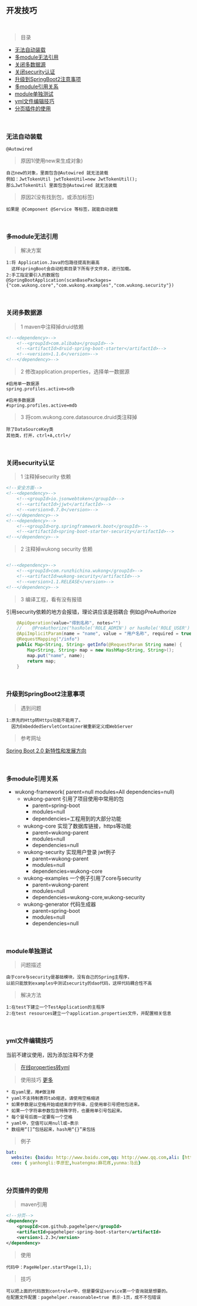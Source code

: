 ## 开发技巧


<br>

> 目录


* [无法自动装载](#无法自动装载) <br>
* [多module无法引用](#多module无法引用)  <br>
* [关闭多数据源](#关闭多数据源) <br>
* [关闭security认证](#关闭security认证)  <br>
* [升级到SpringBoot2注意事项](#升级到SpringBoot2注意事项)  <br>
* [多module引用关系](#多module引用关系)  <br>
* [module单独测试](#module单独测试)  <br>
* [yml文件编辑技巧](#yml文件编辑技巧)<bt>
* [分页插件的使用](#分页插件的使用)<br>
    



<br>    
    
###  无法自动装载

`@Autowired`

>原因1(使用new来生成对象)

    自己new的对象，里面包含@Autowired 就无法装载
    例如：JwtTokenUtil jwtTokenUtil=new JwtTokenUtil();
    那么JwtTokenUtil 里面包含@Autowired 就无法装载
    
>原因2(没有找到包，或添加标签)

    如果是 @Component @Service 等标签，就能自动装载
        
<br>    
    
### 多module无法引用


> 解决方案

    1:将 Application.Java的包路径提高到最高
      这样springBoot会自动检索目录下所有子文件夹，进行加载。
    2:手工指定要引入的数据包
    @SpringBootApplication(scanBasePackages={"com.wukong.core","com.wukong.examples","com.wukong.security"})
   

<br>
   
### 关闭多数据源

>1 maven中注释掉druid依赖

```xml
<!--<dependency>-->
    <!--<groupId>com.alibaba</groupId>-->
    <!--<artifactId>druid-spring-boot-starter</artifactId>-->
    <!--<version>1.1.6</version>-->
<!--</dependency>-->
```
        
>2 修改application.properties，选择单一数据源

```properties
#启用单一数据源
spring.profiles.active=sdb

#启用多数据源
#spring.profiles.active=mdb
```

>3 将com.wukong.core.datasource.druid类注释掉

    除了DataSourceKey类
    其他类，打开，ctrl+A,ctrl+/  

<br>

### 关闭security认证

>1 注释掉security 依赖

```xml
<!--安全方面-->
<!--<dependency>-->
    <!--<groupId>io.jsonwebtoken</groupId>-->
    <!--<artifactId>jjwt</artifactId>-->
    <!--<version>0.7.0</version>-->
<!--</dependency>-->
<!--<dependency>-->
    <!--<groupId>org.springframework.boot</groupId>-->
    <!--<artifactId>spring-boot-starter-security</artifactId>-->
<!--</dependency>-->
```

>2 注释掉wukong security 依赖

```xml

<!--<dependency>-->
    <!--<groupId>com.runzhichina.wukong</groupId>-->
    <!--<artifactId>wukong-security</artifactId>-->
    <!--<version>1.1.RELEASE</version>-->
<!--</dependency>-->

```


>3 编译工程，看有没有报错

引用security依赖的地方会报错，理论讲应该是弱耦合
例如@PreAuthorize

```java
    @ApiOperation(value="得到名称", notes="")
    //    @PreAuthorize("hasRole('ROLE_ADMIN') or hasRole('ROLE_USER')  ")
    @ApiImplicitParam(name = "name", value = "用户名称", required = true, dataType = "String")
    @RequestMapping("/info")
    public Map<String, String> getInfo(@RequestParam String name) {
        Map<String, String> map = new HashMap<String, String>();
        map.put("name", name);
        return map;
    }

```

<br>

### 升级到SpringBoot2注意事项


>遇到问题

    1:原先的Http转Https功能不能用了。
      因为EmbeddedServletContainer被重新定义成WebServer


>参考网址

[Spring Boot 2.0 新特性和发展方向](http://blog.csdn.net/yalishadaa/article/details/79400916)


<br>


### 多module引用关系


* wukong-framework( parent=null modules=All dependencies=null)
    * wukong-parent 引用了项目使用中常用的包           
        * parent=spring-boot
        * modules=null
        * dependencies=工程用到的大部分功能
    * wukong-core   实现了数据库链接，https等功能
        * parent=wukong-parent
        * modules=null
        * dependencies=null
    * wukong-security 实现用户登录 jwt例子
        * parent=wukong-parent
        * modules=null
        * dependencies=wukong-core
    * wukong-examples 一个例子引用了core与security
        * parent=wukong-parent
        * modules=null
        * dependencies=wukong-core,wukong-security
    * wukong-generator 代码生成器
        * parent=spring-boot
        * modules=null
        * dependencies=null
    
    
<br>

### module单独测试

> 问题描述

    由于core与security是基础模块，没有自己的Spring主程序，
    以前只能放到examples中测试security的dao代码，这样代码耦合性不高
    
    
> 解决方法

    1:在test下建立一个TestApplication的主程序
    2:在test resources建立一个application.properties文件，并配置相关信息
    
    
<br>

### yml文件编辑技巧

当前不建议使用，因为添加注释不方便

> [在线properties转yml](https://www.bejson.com/devtools/properties2yaml/)


> 使用技巧 [更多](http://blog.csdn.net/zhengxiangwen/article/details/70042514)

    * 在yaml里，用#做注释
    * yaml不支持制表符tab缩进，请使用空格缩进
    * 如果参数是以空格开始或结束的字符串，应使用单引号把他包进来。
    * 如果一个字符串参数包含特殊字符，也要用单引号包起来。
    * 每个冒号后面一定要有一个空格
    * yaml中，空值可以用null或~表示
    * 数组用“[]”包括起来，hash用“{}”来包括
      
> 例子

```yaml
bat:    
  website: {baidu: http://www.baidu.com,qq: http://www.qq.com,ali: [http://www.taobao.com, http://www.tmall.com]}  
  ceo: { yanhongli:李彦宏,huatengma:麻花疼,yunma:马云}  
```
    
<br>

### 分页插件的使用

> maven引用

```xml
<!--分页-->
<dependency>
    <groupId>com.github.pagehelper</groupId>
    <artifactId>pagehelper-spring-boot-starter</artifactId>
    <version>1.2.3</version>
</dependency>
```

> 使用

    代码中：PageHelper.startPage(1,1);
    
> 技巧

    可以把上面的代码放到controler中，但是要保证service第一个查询就是想要的。
    在配置文件配置：pagehelper.reasonable=true 表示-1页，成不不包错误
